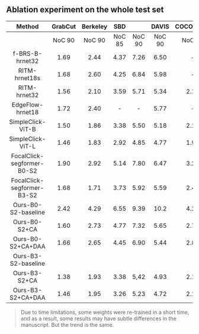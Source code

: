 ## Ablation experiment on the whole test set


|           Method           | GrabCut | Berkeley |  SBD   |        | DAVIS  | COCO\_MVal |        | PascalVOC |        |
|:--------------------------:|:-------:|:--------:|:------:|:------:|:------:|:----------:|:------:|:---------:|:------:|
|                            | NoC 90  |  NoC 90  | NoC 85 | NoC 90 | NoC 90 |   NoC 85   | NoC 90 |  NoC 85   | NoC 90 |
|       f-BRS-B-hrnet32      |  1.69   |   2.44   |  4.37  |  7.26  |  6.50  |     -      |   -    |     -     |   -    |
|        RITM-hrnet18s       |  1.68   |   2.60   |  4.25  |  6.84  |  5.98  |     -      |  3.58  |   2.57    |   -    |
|        RITM-hrnet32        |  1.56   |   2.10   |  3.59  |  5.71  |  5.34  |    2.18    |  3.03  |   2.21    |  2.59  |
|      EdgeFlow-hrnet18      |  1.72   |   2.40   |   -    |   -    |  5.77  |     -      |   -    |     -     |   -    |
|      SimpleClick-ViT-B     |  1.50   |   1.86   |  3.38  |  5.50  |  5.18  |    2.18    |  2.92  |   2.06    |  2.38  |
|      SimpleClick-ViT-L     |  1.46   |   1.83   |  2.92  |  4.85  |  4.77  |    1.96    |  2.63  |   1.71    |  1.93  |
| FocalClick-segformer-B0-S2 |  1.90   |   2.92   |  5.14  |  7.80  |  6.47  |    3.23    |  4.37  |   3.55    |  4.24  |
| FocalClick-segformer-B3-S2 |  1.68   |   1.71   |  3.73  |  5.92  |  5.59  |    2.45    |  3.33  |   2.53    |  2.97  |
|     Ours-B0-S2-baseline    |  2.42   |   4.29   |  6.55  |  9.39  |  10.2  |    4.25    |  5.73  |   4.41    |  5.31  |
|        Ours-B0-S2+CA       |  1.60   |   2.73   |  4.77  |  7.32  |  5.65  |    2.74    |  4.01  |   3.01    |  3.52  |
|      Ours-B0-S2+CA+DAA     |  1.66   |   2.65   |  4.45  |  6.90  |  5.44  |    2.81    |  3.77  |   2.87    |  3.36  |
|    Ours-B3-S2-baseline    |    |       |    |     |     |         |     |        |       |
|    Ours-B3-S2+CA    |  1.38  |    1.93   |  3.38  |  5,42   |  4.93   |    2.13     |   2.99  |    1.99    |   2.41    |
|    Ours-B3-S2+CA+DAA    |  1.46   |   1.95   |  3.26  |  5.23  |  4.72  |    2.17    |  2.89  |   2.05    |  2.37  |

> Due to time limitations, some weights were re-trained in a short time, and as a result, some results may have subtle differences in the manuscript. But the trend is the same.
